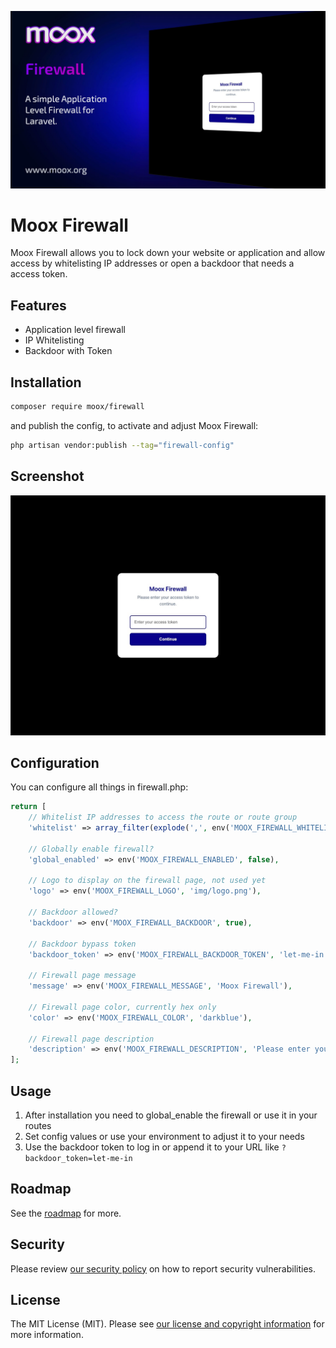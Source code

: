 <div class="filament-hidden">

![Moox Firewall](banner.jpg)

</div>

# Moox Firewall

<!-- description -->

Moox Firewall allows you to lock down your website or application and allow access by whitelisting IP addresses or open a backdoor that needs a access token.

<!-- /description -->

## Features

<!--features-->

-   Application level firewall
-   IP Whitelisting
-   Backdoor with Token

<!--/features-->

## Installation

```bash
composer require moox/firewall
```

and publish the config, to activate and adjust Moox Firewall:

```bash
php artisan vendor:publish --tag="firewall-config"
```

## Screenshot

![Firewall Backdoor](./screenshot/main.jpg)

## Configuration

You can configure all things in firewall.php:

```php
return [
    // Whitelist IP addresses to access the route or route group
    'whitelist' => array_filter(explode(',', env('MOOX_FIREWALL_WHITELIST', ''))),

    // Globally enable firewall?
    'global_enabled' => env('MOOX_FIREWALL_ENABLED', false),

    // Logo to display on the firewall page, not used yet
    'logo' => env('MOOX_FIREWALL_LOGO', 'img/logo.png'),

    // Backdoor allowed?
    'backdoor' => env('MOOX_FIREWALL_BACKDOOR', true),

    // Backdoor bypass token
    'backdoor_token' => env('MOOX_FIREWALL_BACKDOOR_TOKEN', 'let-me-in'),

    // Firewall page message
    'message' => env('MOOX_FIREWALL_MESSAGE', 'Moox Firewall'),

    // Firewall page color, currently hex only
    'color' => env('MOOX_FIREWALL_COLOR', 'darkblue'),

    // Firewall page description
    'description' => env('MOOX_FIREWALL_DESCRIPTION', 'Please enter your access token to continue.'),
];
```

## Usage

1. After installation you need to global_enable the firewall or use it in your routes
2. Set config values or use your environment to adjust it to your needs
3. Use the backdoor token to log in or append it to your URL like `?backdoor_token=let-me-in`

## Roadmap

See the [roadmap](ROADMAP.md) for more.

## Security

Please review [our security policy](https://github.com/mooxphp/moox/security/policy) on how to report security vulnerabilities.

## License

The MIT License (MIT). Please see [our license and copyright information](https://github.com/mooxphp/moox/blob/main/LICENSE.md) for more information.
